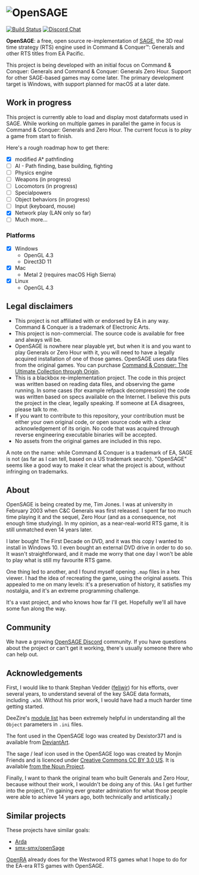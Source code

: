 ![OpenSAGE](/art/opensage-logo.png)
============================================================

[![Build Status](https://github.com/OpenSage/OpenSage/workflows/CI/badge.svg)](https://github.com/OpenSAGE/OpenSAGE/actions)
[![Discord Chat](https://img.shields.io/discord/398393968234332161.svg?logo=discord)](https://discord.gg/G2FhZUT)
<!---[![codecov](https://codecov.io/gh/OpenSAGE/OpenSAGE/branch/master/graph/badge.svg)](https://codecov.io/gh/OpenSAGE/OpenSAGE)--->

**OpenSAGE**: a free, open source re-implementation of [SAGE](https://en.wikipedia.org/wiki/SAGE_(game_engine)), the 3D 
real time strategy (RTS) engine used in Command & Conquer™: Generals and other 
RTS titles from EA Pacific.

This project is being developed with an initial focus on Command & Conquer:
Generals and Command & Conquer: Generals Zero Hour. Support for other SAGE-based
games may come later. The primary development target is Windows, with support
planned for macOS at a later date.

## Work in progress

This project is currently able to load and display most dataformats used in SAGE.
While working on multiple games in parallel the game in focus is Command & Conquer: Generals and Zero Hour.
The current focus is to *play* a game from start to finish.

Here's a rough roadmap how to get there:
* [X] modified A* pathfinding
* [ ] AI - Path finding, base building, fighting
* [ ] Physics engine
* [ ] Weapons (in progress)
* [ ] Locomotors (in progress)
* [ ] Specialpowers
* [ ] Object behaviors (in progress)
* [ ] Input (keyboard, mouse)
* [X] Network play (LAN only so far)
* [ ] Much more...

### Platforms

* [x] Windows
  * OpenGL 4.3
  * Direct3D 11
* [x] Mac
  * Metal 2 (requires macOS High Sierra)
* [x] Linux
  * OpenGL 4.3

## Legal disclaimers

* This project is not affiliated with or endorsed by EA in any way. Command & Conquer is a trademark of Electronic Arts.
* This project is non-commercial. The source code is available for free and always will be.
* OpenSAGE is nowhere near playable yet, but when it is and you want to play Generals or Zero Hour with it,
  you will need to have a legally acquired installation of one of those games. OpenSAGE uses data files from the original games. 
  You can purchase [Command & Conquer: The Ultimate Collection through Origin](https://www.origin.com/twn/en-us/store/command-and-conquer/command-and-conquer-the-ultimate-collection/ultimate-collection).
* This is a blackbox re-implementation project. The code in this project was written based on reading data files, 
  and observing the game running. In some cases (for example refpack decompression) the code was written based on specs available on the Internet.
  I believe this puts the project in the clear, legally speaking. If someone at EA disagrees, please talk to me.
* If you want to contribute to this repository, your contribution must be either your own original code, or open source code with a
  clear acknowledgement of its origin. No code that was acquired through reverse engineering executable binaries will be accepted.
* No assets from the original games are included in this repo.

A note on the name: while Command & Conquer is a trademark of EA, SAGE is not (as far as I can tell, based on a US trademark search). "OpenSAGE" seems like a good way to make it clear what the project is about, without infringing on trademarks.

## About

OpenSAGE is being created by me, Tim Jones. I was at university in February 2003 when C&C Generals was first released. I spent far too much time playing it and the sequel, Zero Hour (and as a consequence, not enough time studying). In my opinion, as a near-real-world RTS game, it is still unmatched even 14 years later.

I later bought The First Decade on DVD, and it was this copy I wanted to install in Windows 10. I even bought an external DVD drive in order to do so. It wasn't straightforward, and it made me worry that one day I won't be able to play what is still my favourite RTS game.

One thing led to another, and I found myself opening `.map` files in a hex viewer. I had the idea of recreating the game, using the original assets. This appealed to me on many levels: it's a preservation of history, it satisfies my nostalgia, and it's an extreme programming challenge.

It's a vast project, and who knows how far I'll get. Hopefully we'll all have some fun along the way.

## Community

We have a growing [OpenSAGE Discord](https://discord.gg/G2FhZUT) community. If you have questions about the project or can't get it working,
there's usually someone there who can help out.

## Acknowledgements

First, I would like to thank Stephan Vedder ([feliwir](https://github.com/feliwir)) for his efforts, over several years, to understand
several of the key SAGE data formats, including `.w3d`. Without his prior work, I would have had a much harder time getting started.

DeeZire's [module list](http://www.redsys.su/mkportal/files/ModuleList.txt) has been extremely helpful in understanding all the `Object` parameters in `.ini` files.

The font used in the OpenSAGE logo was created by Dexistor371 and is available from [DeviantArt](https://dexistor371.deviantart.com/art/Command-and-Conquer-logo-font-396527879).

The sage / leaf icon used in the OpenSAGE logo was created by Monjin Friends and is licenced under [Creative Commons CC BY 3.0 US](https://creativecommons.org/licenses/by/3.0/us/). It is available [from the Noun Project](https://thenounproject.com/term/leaf/1052490/).

Finally, I want to thank the original team who built Generals and Zero Hour, because without their work, I wouldn't be doing any of this.
(As I get further into the project, I'm gaining ever greater admiration for what those people were able to achieve 14 years ago, both technically
and artistically.)

## Similar projects

These projects have similar goals:

* [Arda](https://github.com/feliwir/arda)
* [smx-smx/openSage](https://github.com/smx-smx/openSage)

[OpenRA](http://www.openra.net/) already does for the Westwood RTS games what I hope to do for the EA-era RTS games with OpenSAGE.
